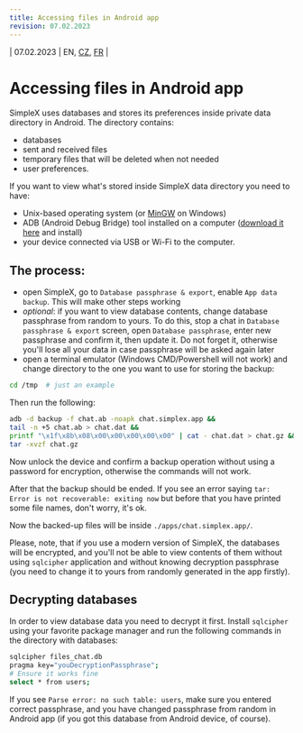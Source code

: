 ```yaml
---
title: Accessing files in Android app
revision: 07.02.2023
---
```


| 07.02.2023 | EN, [CZ](/docs/lang/cs/ANDROID.md), [FR](/docs/lang/fr/ANDROID.md) |

# Accessing files in Android app

SimpleX uses databases and stores its preferences inside private data directory in Android. The directory contains:
- databases
- sent and received files
- temporary files that will be deleted when not needed
- user preferences.


If you want to view what's stored inside SimpleX data directory you need to have:
- Unix-based operating system (or [MinGW](https://www.mingw-w64.org/downloads/) on Windows)
- ADB (Android Debug Bridge) tool installed on a computer ([download it here](https://developer.android.com/studio/releases/platform-tools) and install)
- your device connected via USB or Wi-Fi to the computer.

## The process:

- open SimpleX, go to `Database passphrase & export`, enable `App data backup`. This will make other steps working
- _optional_: if you want to view database contents, change database passphrase from random to yours. To do this, stop a chat in `Database passphrase & export` screen, open `Database passphrase`, enter new passphrase and confirm it, then update it. Do not forget it, otherwise you'll lose all your data in case passphrase will be asked again later
- open a terminal emulator (Windows CMD/Powershell will not work) and change directory to the one you want to use for storing the backup:

```bash
cd /tmp  # just an example
```
Then run the following:
```bash
adb -d backup -f chat.ab -noapk chat.simplex.app && 
tail -n +5 chat.ab > chat.dat && 
printf "\x1f\x8b\x08\x00\x00\x00\x00\x00" | cat - chat.dat > chat.gz && 
tar -xvzf chat.gz
```

Now unlock the device and confirm a backup operation without using a password for encryption, otherwise the commands will not work.

After that the backup should be ended. If you see an error saying `tar: Error is not recoverable: exiting now` but before that you have printed some file names, don't worry, it's ok.

Now the backed-up files will be inside `./apps/chat.simplex.app/`.

Please, note, that if you use a modern version of SimpleX, the databases will be encrypted, and you'll not be able to view contents of them without using `sqlcipher` application and without knowing decryption passphrase (you need to change it to yours from randomly generated in the app firstly).

## Decrypting databases

In order to view database data you need to decrypt it first. Install `sqlcipher` using your favorite package manager and run the following commands in the directory with databases:
```bash
sqlcipher files_chat.db
pragma key="youDecryptionPassphrase";
# Ensure it works fine
select * from users;
```

If you see `Parse error: no such table: users`, make sure you entered correct passphrase, and you have changed passphrase from random in Android app (if you got this database from Android device, of course).

